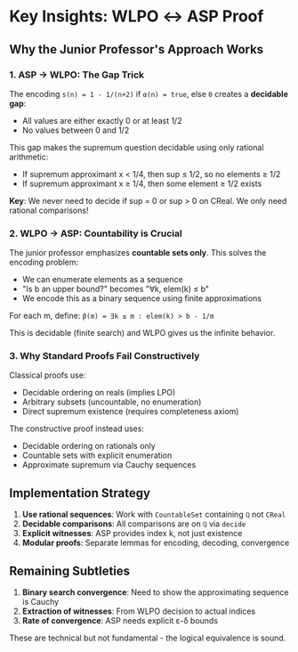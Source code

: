 # Key Insights: WLPO ↔ ASP Proof

## Why the Junior Professor's Approach Works

### 1. ASP → WLPO: The Gap Trick

The encoding `s(n) = 1 - 1/(n+2)` if `α(n) = true`, else `0` creates a **decidable gap**:
- All values are either exactly 0 or at least 1/2
- No values between 0 and 1/2

This gap makes the supremum question decidable using only rational arithmetic:
- If supremum approximant x < 1/4, then sup ≤ 1/2, so no elements ≥ 1/2
- If supremum approximant x ≥ 1/4, then some element ≥ 1/2 exists

**Key**: We never need to decide if sup = 0 or sup > 0 on CReal. We only need rational comparisons!

### 2. WLPO → ASP: Countability is Crucial

The junior professor emphasizes **countable sets only**. This solves the encoding problem:
- We can enumerate elements as a sequence
- "Is b an upper bound?" becomes "∀k, elem(k) ≤ b"
- We encode this as a binary sequence using finite approximations

For each m, define: `β(m) = ∃k ≤ m : elem(k) > b - 1/m`

This is decidable (finite search) and WLPO gives us the infinite behavior.

### 3. Why Standard Proofs Fail Constructively

Classical proofs use:
- Decidable ordering on reals (implies LPO)
- Arbitrary subsets (uncountable, no enumeration)
- Direct supremum existence (requires completeness axiom)

The constructive proof instead uses:
- Decidable ordering on rationals only
- Countable sets with explicit enumeration
- Approximate supremum via Cauchy sequences

## Implementation Strategy

1. **Use rational sequences**: Work with `CountableSet` containing `ℚ` not `CReal`
2. **Decidable comparisons**: All comparisons are on `ℚ` via `decide`
3. **Explicit witnesses**: ASP provides index k, not just existence
4. **Modular proofs**: Separate lemmas for encoding, decoding, convergence

## Remaining Subtleties

1. **Binary search convergence**: Need to show the approximating sequence is Cauchy
2. **Extraction of witnesses**: From WLPO decision to actual indices
3. **Rate of convergence**: ASP needs explicit ε-δ bounds

These are technical but not fundamental - the logical equivalence is sound.